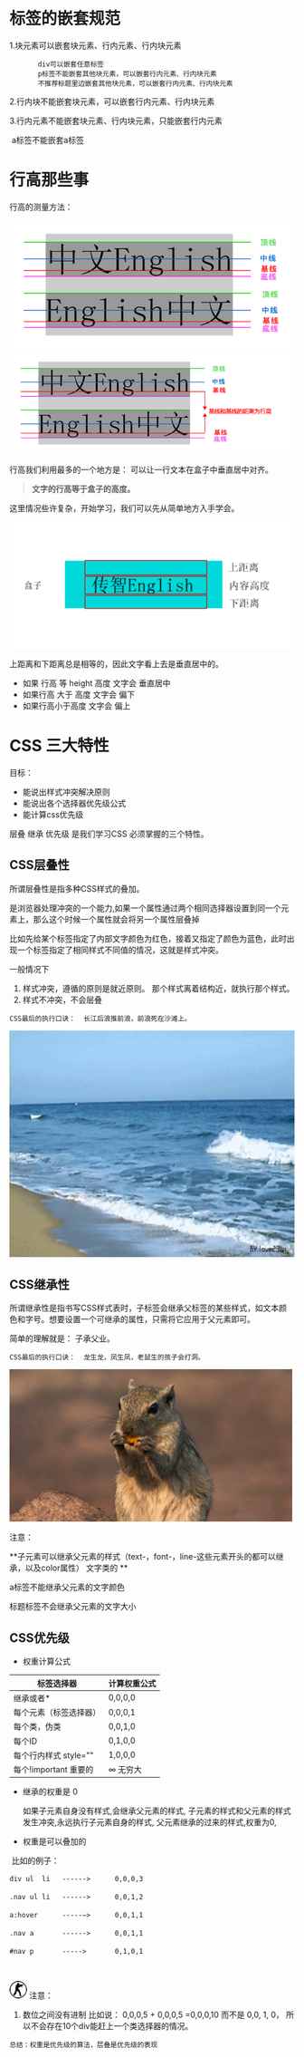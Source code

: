 # 标签的嵌套规范

1.块元素可以嵌套块元素、行内元素、行内块元素

	       div可以嵌套任意标签
	       p标签不能嵌套其他块元素，可以嵌套行内元素、行内块元素
	       不推荐标题里边嵌套其他块元素，可以嵌套行内元素、行内块元素	
2.行内块不能嵌套块元素，可以嵌套行内元素、行内块元素

3.行内元素不能嵌套块元素、行内块元素，只能嵌套行内元素

​      a标签不能嵌套a标签

# 行高那些事

行高的测量方法：

<img src="media/line1.png"  />

<img src="media/line2.png"  />

 行高我们利用最多的一个地方是： 可以让一行文本在盒子中垂直居中对齐。

> **文字的行高等于盒子的高度。**

这里情况些许复杂，开始学习，我们可以先从简单地方入手学会。



<img src="media/1.png"  width="700" />

上距离和下距离总是相等的，因此文字看上去是垂直居中的。

* 如果 行高 等 height 高度  文字会 垂直居中
* 如果行高 大于 高度   文字会 偏下 
* 如果行高小于高度   文字会  偏上 

# CSS 三大特性

目标：

* 能说出样式冲突解决原则
* 能说出各个选择器优先级公式
* 能计算css优先级

层叠 继承  优先级 是我们学习CSS 必须掌握的三个特性。

## CSS层叠性

所谓层叠性是指多种CSS样式的叠加。

是浏览器处理冲突的一个能力,如果一个属性通过两个相同选择器设置到同一个元素上，那么这个时候一个属性就会将另一个属性层叠掉

比如先给某个标签指定了内部文字颜色为红色，接着又指定了颜色为蓝色，此时出现一个标签指定了相同样式不同值的情况，这就是样式冲突。 

一般情况下

1.  样式冲突，遵循的原则是就近原则。 那个样式离着结构近，就执行那个样式。
2.  样式不冲突，不会层叠

```
CSS最后的执行口诀：  长江后浪推前浪，前浪死在沙滩上。
```

<img src="media/hai.gif"  width="600" height="400" />

## CSS继承性

所谓继承性是指书写CSS样式表时，子标签会继承父标签的某些样式，如文本颜色和字号。想要设置一个可继承的属性，只需将它应用于父元素即可。

简单的理解就是：  子承父业。

```
CSS最后的执行口诀：  龙生龙，凤生凤，老鼠生的孩子会打洞。
```

<img src="media/shu.gif" />

注意：

**子元素可以继承父元素的样式（text-，font-，line-这些元素开头的都可以继承，以及color属性） 文字类的  **

a标签不能继承父元素的文字颜色

标题标签不会继承父元素的文字大小


## CSS优先级

* 权重计算公式

| 标签选择器             | 计算权重公式  |
| ----------------- | ------- |
| 继承或者*             | 0,0,0,0 |
| 每个元素（标签选择器）       | 0,0,0,1 |
| 每个类，伪类            | 0,0,1,0 |
| 每个ID              | 0,1,0,0 |
| 每个行内样式 style=""   | 1,0,0,0 |
| 每个!important  重要的 | ∞ 无穷大   |

* 继承的权重是 0  

  如果子元素自身没有样式,会继承父元素的样式, 子元素的样式和父元素的样式发生冲突,永远执行子元素自身的样式, 父元素继承的过来的样式,权重为0,

* 权重是可以叠加的

​      比如的例子：

```
div ul  li   ------>      0,0,0,3

.nav ul li   ------>      0,0,1,2

a:hover      -----—>      0,0,1,1

.nav a       ------>      0,0,1,1   

#nav p       ----->       0,1,0,1
```

​   

 <img src="media/w.jpg" /> 注意： 

1. 数位之间没有进制 比如说： 0,0,0,5 + 0,0,0,5 =0,0,0,10 而不是 0,0, 1, 0， 所以不会存在10个div能赶上一个类选择器的情况。

```
总结：权重是优先级的算法，层叠是优先级的表现
```

